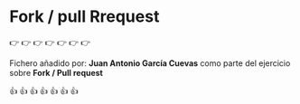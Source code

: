# Fork / pull Rrequest

:point_right:  :point_right:  :point_right:  :point_right:  :point_right:  :point_right:  :point_right:

Fichero añadido por: **Juan Antonio García Cuevas** como parte del ejercicio sobre **Fork / Pull request**

:thumbsup:  :thumbsup:  :thumbsup:  :thumbsup:  :thumbsup:  :thumbsup:  :thumbsup:
  
  
